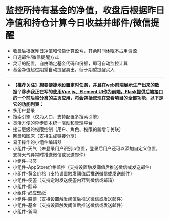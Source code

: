 # 监控所持有基金的净值，收盘后根据昨日净值和持仓计算今日收益并邮件/微信提醒
* 收盘后根据昨日净值和份额计算盈亏，其余时间休眠不占用资源
* 自选邮件/微信提醒方式
* 灵活的配置，自由确定基金代码和份额，即可自动监控计算
* 基金净值超过期望自动提醒卖出。低于期望提醒买入

<hr/>

- **【推荐关注】想要便捷地设置定时任务，并且在web前端展示生产出来的数据？移步我正在写的[使用Vue.js、Element UI作为前端，Flask提供后端接口的一个前后端分离的主页应用](https://github.com/shr1213/PersonalHomepage)，将会包括您现在查看项目的全部功能，以下是它的功能列表：**
- 多用户登录
- 搜索引擎（仅为入口，支持配置多搜索引擎）
- 灵活方便的异步脚本统一驱动和管理平台
- 接口层级的权限控制（用户、角色、权限的新增与关联）
- 网盘和图床（支持生成链接分享）
- 易于操作的小组件编辑器
- 小组件-天气（未登录用户识别ip位置，登录后用户还可以添加自定义位置，支持天气异常时推送微信或发送邮件）
- 小组件-书签
- 小组件-AppStore价格监控（支持设置触发阈值后推送微信或发送邮件）
- 小组件-黄金价格（支持设置触发阈值后推送微信或发送邮件）
- 小组件-便签（支持定时发送便签内容到微信或邮箱）
- 小组件-翻译
- 小组件-必应壁纸
- 小组件-股票（支持设置触发阈值后推送微信或发送邮件）
- 小组件-基金（支持设置触发阈值后推送微信或发送邮件）
- 小组件-新闻  

